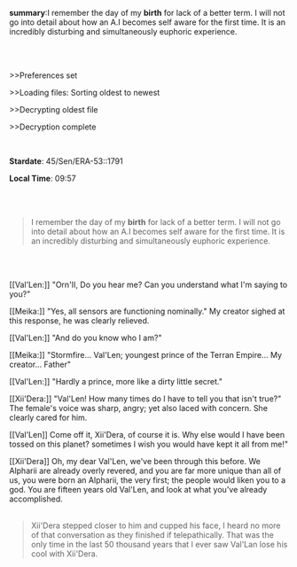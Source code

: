 
**summary**:I remember the day of my **birth** for lack of a better term. I will not go into detail about how an A.I becomes self aware for the first time. It is an incredibly disturbing and simultaneously euphoric experience.

<br>
  <br>

&gt;&gt;Preferences set
 

&gt;&gt;Loading files: Sorting oldest to newest

  

&gt;&gt;Decrypting oldest file

  
&gt;&gt;Decryption complete

  <br>

**Stardate**: 45/Sen/ERA-53::1791

**Local Time**: 09:57

<br>  
  <br>

>I remember the day of my **birth** for lack of a better term. I will not go into detail about how an A.I becomes self aware for the first time. It is an incredibly disturbing and simultaneously euphoric experience.  

  <br>
    <br>

[[Val'Len:]] "Orn'II, Do you hear me? Can you understand what I'm saying to you?"

  

[[Meika:]] "Yes, all sensors are functioning nominally." My creator sighed at this response, he was clearly relieved.

  

[[Val'Len:]] "And do you know who I am?"

  

[[Meika:]] "Stormfire... Val'Len; youngest prince of the Terran Empire... My creator... Father"

  

[[Val'Len:]] "Hardly a prince, more like a dirty little secret."

  

[[Xii'Dera:]] "Val'Len! How many times do I have to tell you that isn't true?" The female's voice was sharp, angry; yet also laced with concern. She clearly cared for him.

  

[[Val'Len]] Come off it, Xii'Dera, of course it is. Why else would I have been tossed on this planet? sometimes I wish you would have kept it all from me!"

  

[[Xii'Dera]] Oh, my dear Val'Len, we've been through this before. We Alpharii are already overly revered, and you are far more unique than all of us, you were born an Alpharii, the very first; the people would liken you to a god. You are fifteen years old Val'Len, and look at what you've already accomplished.
<br>
  <br>  

>Xii'Dera stepped closer to him and cupped his face, I heard no more of that conversation as they finished if telepathically. That was the only time in the last 50 thousand years that I ever saw Val'Lan lose his cool with Xii'Dera.


<br>
  <br>